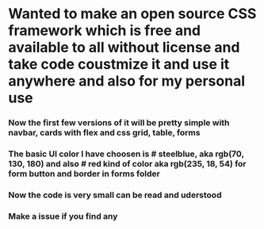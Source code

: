 # Wanted to make an open source CSS framework which is free and available to all without license and take code coustmize it and use it anywhere and also for my personal use
### Now the first few versions of it will be pretty simple with navbar, cards with flex and css grid, table, forms
### The basic UI color I have choosen is # **steelblue**, aka rgb(70, 130, 180) and also # **red** kind of color aka rgb(235, 18, 54) for form button and border in forms folder 
### Now the code is very small can be read and uderstood
### Make a issue if you find any   

